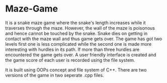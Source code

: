 # Maze-Game
It is a snake maze game where the snake's length increases while it traverses through the maze. However, the wall of the maze is poisonous and hence cannot be touched by the snake. Snake dies on getting in contact with the maze wall and thus game gets over. The game has got two levels first one is less complicated while the second one is made more interesting with hurdles in its path. If more than three hurdles are encountered the game gets over.
A user friendly interface is created and the game score of each user is recorded using the file system.

It is built using OOPs concept and file system of C++.
There are two versions of the game in two seperate .cpp files.
